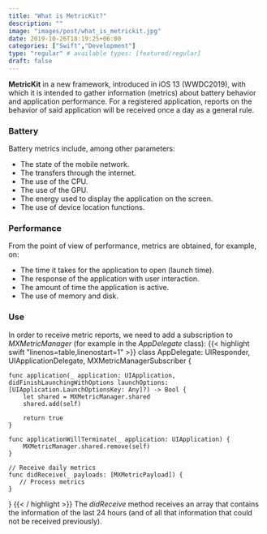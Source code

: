 ```yaml
---
title: "What is MetricKit?"
description: ""
image: "images/post/what_is_metrickit.jpg"
date: 2019-10-26T18:19:25+06:00
categories: ["Swift","Development"]
type: "regular" # available types: [featured/regular]
draft: false
---
```


**MetricKit** in a new framework, introduced in iOS 13 (WWDC2019), with which it is intended to gather information (metrics) about battery behavior and application performance. For a registered application, reports on the behavior of said application will be received once a day as a general rule.
### Battery

Battery metrics include, among other parameters:

* The state of the mobile network.
* The transfers through the internet.
* The use of the CPU.
* The use of the GPU.
* The energy used to display the application on the screen.
* The use of device location functions.


### Performance

From the point of view of performance, metrics are obtained, for example, on:

* The time it takes for the application to open (launch time).
* The response of the application with user interaction.
* The amount of time the application is active.
* The use of memory and disk.

### Use

In order to receive metric reports, we need to add a subscription to *MXMetricManager* (for example in the *AppDelegate* class):
{{< highlight swift  "linenos=table,linenostart=1" >}}
class AppDelegate: UIResponder, UIApplicationDelegate, MXMetricManagerSubscriber {

    func application(_ application: UIApplication, didFinishLaunchingWithOptions launchOptions: [UIApplication.LaunchOptionsKey: Any]?) -> Bool {
        let shared = MXMetricManager.shared
        shared.add(self)

        return true
    }

    func applicationWillTerminate(_ application: UIApplication) {
        MXMetricManager.shared.remove(self)
    }

    // Receive daily metrics
    func didReceive(_ payloads: [MXMetricPayload]) {
       // Process metrics
    }
}
{{< / highlight >}}
The *didReceive* method receives an array that contains the information of the last 24 hours (and of all that information that could not be received previously).
